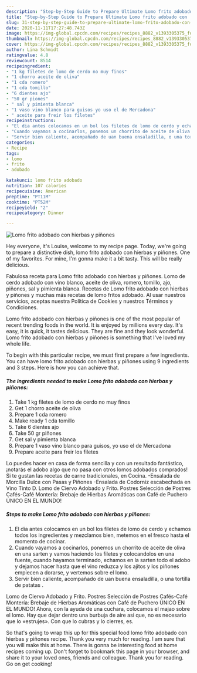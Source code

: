 ```yaml
---
description: "Step-by-Step Guide to Prepare Ultimate Lomo frito adobado con  hierbas y piñones"
title: "Step-by-Step Guide to Prepare Ultimate Lomo frito adobado con  hierbas y piñones"
slug: 31-step-by-step-guide-to-prepare-ultimate-lomo-frito-adobado-con-hierbas-y-pinones
date: 2020-11-11T17:27:48.743Z
image: https://img-global.cpcdn.com/recipes/recipes_8882_v1393305375_foto_foto_00002441/751x532cq70/lomo-frito-adobado-con-hierbas-y-pinones-foto-principal.jpg
thumbnail: https://img-global.cpcdn.com/recipes/recipes_8882_v1393305375_foto_foto_00002441/751x532cq70/lomo-frito-adobado-con-hierbas-y-pinones-foto-principal.jpg
cover: https://img-global.cpcdn.com/recipes/recipes_8882_v1393305375_foto_foto_00002441/751x532cq70/lomo-frito-adobado-con-hierbas-y-pinones-foto-principal.jpg
author: Lina Schmidt
ratingvalue: 4.8
reviewcount: 8514
recipeingredient:
- "1 kg filetes de lomo de cerdo no muy finos"
- "1 chorro aceite de oliva"
- "1 cda romero"
- "1 cda tomillo"
- "6 dientes ajo"
- "50 gr piones"
- " sal y pimienta blanca"
- "1 vaso vino blanco para guisos yo uso el de Mercadona"
- " aceite para freir los filetes"
recipeinstructions:
- "El dia antes colocamos en un bol los filetes de lomo de cerdo y echamos todos los ingredientes y mezclamos bien, metemos en el fresco hasta el momento de cocinar."
- "Cuando vayamos a cocinarlos, ponemos un chorrito de aceite de oliva en una sarten y vamos haciendo los filetes y colocandolos en una fuente, cuando hayamos terminado, echamos en la sarten todo el adobo y dejamos hacer hasta que el vino reduzca y los ajitos y los piñones empiecen a dorarse, y vertemos sobre el lomo."
- "Servir bien caliente, acompañado de uan buena ensaladilla, o una tortilla de patatas ."
categories:
- Recipe
tags:
- lomo
- frito
- adobado

katakunci: lomo frito adobado 
nutrition: 107 calories
recipecuisine: American
preptime: "PT11M"
cooktime: "PT52M"
recipeyield: "2"
recipecategory: Dinner

---
```



![Lomo frito adobado con  hierbas y piñones](https://img-global.cpcdn.com/recipes/recipes_8882_v1393305375_foto_foto_00002441/751x532cq70/lomo-frito-adobado-con-hierbas-y-pinones-foto-principal.jpg)

Hey everyone, it's Louise, welcome to my recipe page. Today, we're going to prepare a distinctive dish, lomo frito adobado con  hierbas y piñones. One of my favorites. For mine, I'm gonna make it a bit tasty. This will be really delicious.

Fabulosa receta para Lomo frito adobado con hierbas y piñones. Lomo de cerdo adobado con vino blanco, aceite de oliva, romero, tomillo, ajo, piñones, sal y pimienta blanca. Recetas de Lomo frito adobado con hierbas y piñones y muchas más recetas de lomo fritos adobado. Al usar nuestros servicios, aceptas nuestra Política de Cookies y nuestros Términos y Condiciones.

Lomo frito adobado con  hierbas y piñones is one of the most popular of recent trending foods in the world. It is enjoyed by millions every day. It's easy, it is quick, it tastes delicious. They are fine and they look wonderful. Lomo frito adobado con  hierbas y piñones is something that I've loved my whole life.


To begin with this particular recipe, we must first prepare a few ingredients. You can have lomo frito adobado con  hierbas y piñones using 9 ingredients and 3 steps. Here is how you can achieve that.

<!--inarticleads1-->

##### The ingredients needed to make Lomo frito adobado con  hierbas y piñones:

1. Take 1 kg filetes de lomo de cerdo no muy finos
1. Get 1 chorro aceite de oliva
1. Prepare 1 cda romero
1. Make ready 1 cda tomillo
1. Take 6 dientes ajo
1. Take 50 gr piñones
1. Get  sal y pimienta blanca
1. Prepare 1 vaso vino blanco para guisos, yo uso el de Mercadona
1. Prepare  aceite para freir los filetes


Lo puedes hacer en casa de forma sencilla y con un resultado fantástico, ¡notarás el adobo algo que no pasa con otros lomos adobados comprados! Si te gustan las recetas de carne tradicionales, en Cocina. -Ensalada de Morcilla Dulce con Pasas y Piñones -Ensalada de Codorniz escabechada en Vino Tinto D. Lomo de Ciervo Adobado y Frito. Postres Selección de Postres Cafés-Café Montería: Brebaje de Hierbas Aromáticas con Café de Puchero ÚNICO EN EL MUNDO! 

<!--inarticleads2-->

##### Steps to make Lomo frito adobado con  hierbas y piñones:

1. El dia antes colocamos en un bol los filetes de lomo de cerdo y echamos todos los ingredientes y mezclamos bien, metemos en el fresco hasta el momento de cocinar.
1. Cuando vayamos a cocinarlos, ponemos un chorrito de aceite de oliva en una sarten y vamos haciendo los filetes y colocandolos en una fuente, cuando hayamos terminado, echamos en la sarten todo el adobo y dejamos hacer hasta que el vino reduzca y los ajitos y los piñones empiecen a dorarse, y vertemos sobre el lomo.
1. Servir bien caliente, acompañado de uan buena ensaladilla, o una tortilla de patatas .


Lomo de Ciervo Adobado y Frito. Postres Selección de Postres Cafés-Café Montería: Brebaje de Hierbas Aromáticas con Café de Puchero ÚNICO EN EL MUNDO! Ahora, con la ayuda de una cuchara, colocamos el majao sobre el lomo. Hay que dejar dentro una burbuja de aire asi que, no es necesario que lo «estrujes». Con que lo cubras y lo cierres, es. 

So that's going to wrap this up for this special food lomo frito adobado con  hierbas y piñones recipe. Thank you very much for reading. I am sure that you will make this at home. There is gonna be interesting food at home recipes coming up. Don't forget to bookmark this page in your browser, and share it to your loved ones, friends and colleague. Thank you for reading. Go on get cooking!
